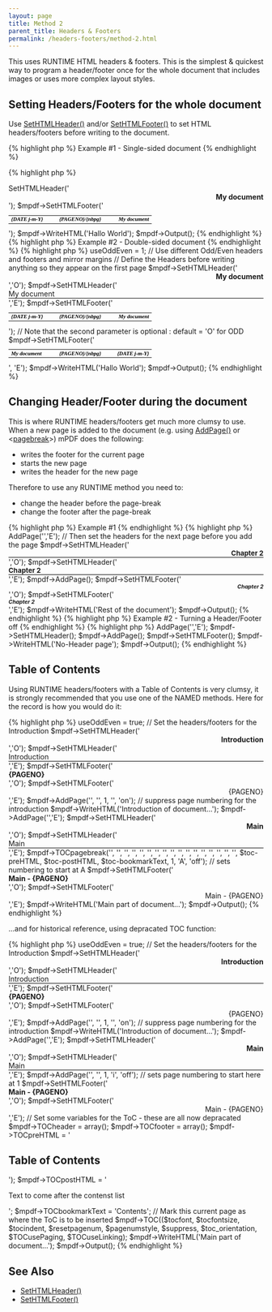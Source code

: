 ```yaml
---
layout: page
title: Method 2
parent_title: Headers & Footers
permalink: /headers-footers/method-2.html
---
```


<div id="bpmbook" class="bpmbook" style="direction:ltr;">
<div class="topic_user_field">
<div id="U0">
<p>This uses <span class="smallblock">RUNTIME</span> <span class="smallblock">HTML</span> headers &amp; footers. This is the simplest &amp; quickest way to program a header/footer once for the whole document that includes images or uses more complex layout styles.</p>
<h2>Setting Headers/Footers for the whole document

</h2>
<p>Use <a href="/reference/mpdf-functions/sethtmlheader.html">SetHTMLHeader()</a> and/or <a href="/reference/mpdf-functions/sethtmlfooter.html">SetHTMLFooter()</a> to set HTML headers/footers before writing to the document.</p>

{% highlight php %}
Example #1 - Single-sided document
{% endhighlight %}

{% highlight php %}
<?php

$mpdf = new mPDF();

// Define the Header/Footer before writing anything so they appear on the first page

$mpdf->SetHTMLHeader('<div style="text-align: right; font-weight: bold;">My document</div>'); 

$mpdf->SetHTMLFooter('

<table width="100%" style="vertical-align: bottom; font-family: serif; font-size: 8pt; color: #000000; font-weight: bold; font-style: italic;"><tr>

<td width="33%"><span style="font-weight: bold; font-style: italic;">{DATE j-m-Y}</span></td>

<td width="33%" align="center" style="font-weight: bold; font-style: italic;">{PAGENO}/{nbpg}</td>

<td width="33%" style="text-align: right; ">My document</td>

</tr></table>

');

$mpdf->WriteHTML('Hallo World');

$mpdf->Output();
{% endhighlight %}

{% highlight php %}
Example #2 - Double-sided document
{% endhighlight %}

{% highlight php %}
<?php

$mpdf = new mPDF();

$mpdf->useOddEven = 1;    // Use different Odd/Even headers and footers and mirror margins

// Define the Headers before writing anything so they appear on the first page

$mpdf->SetHTMLHeader('<div style="text-align: right; font-weight: bold;">My document</div>','O'); 

$mpdf->SetHTMLHeader('<div style="border-bottom: 1px solid #000000;">My document</div>','E');

$mpdf->SetHTMLFooter('

<table width="100%" style="vertical-align: bottom; font-family: serif; font-size: 8pt; color: #000000; font-weight: bold; font-style: italic;"><tr>

<td width="33%"><span style="font-weight: bold; font-style: italic;">{DATE j-m-Y}</span></td>

<td width="33%" align="center" style="font-weight: bold; font-style: italic;">{PAGENO}/{nbpg}</td>

<td width="33%" style="text-align: right; ">My document</td>

</tr></table>

');  // Note that the second parameter is optional : default = 'O' for ODD

$mpdf->SetHTMLFooter('

<table width="100%" style="vertical-align: bottom; font-family: serif; font-size: 8pt; color: #000000; font-weight: bold; font-style: italic;"><tr>

<td width="33%"><span style="font-weight: bold; font-style: italic;">My document</span></td>

<td width="33%" align="center" style="font-weight: bold; font-style: italic;">{PAGENO}/{nbpg}</td>

<td width="33%" style="text-align: right; ">{DATE j-m-Y}</td>

</tr></table>

', 'E');

$mpdf->WriteHTML('Hallo World');

$mpdf->Output();
{% endhighlight %}

<h2>Changing Header/Footer during the document</h2>
<p>This is where <span class="smallblock">RUNTIME</span> headers/footers get much more clumsy to use. When a new page is added to the document (e.g. using <a href="/reference/mpdf-functions/addpage.html">AddPage()</a> or &lt;<a href="/reference/html-control-tags/pagebreak.html">pagebreak</a>&gt;) mPDF does the following:</p>
<ul>
<li>writes the footer for the current page</li>
<li>starts the new page</li>
<li>writes the header for the new page</li>
</ul>
<p>Therefore to use any <span class="smallblock">RUNTIME</span> method you need to:</p>
<ul>
<li>change the header before the page-break</li>
<li>change the footer after the page-break

</li>
</ul>

{% highlight php %}
Example #1
{% endhighlight %}

{% highlight php %}
<?php

// First ensure that you are on an Even page

$mpdf->AddPage('','E');

// Then set the headers for the next page before you add the page

$mpdf->SetHTMLHeader('<div style="text-align: right; border-bottom: 1px solid #000000; font-weight: bold; font-size: 10pt;">Chapter 2</div>','O');

$mpdf->SetHTMLHeader('<div style="border-bottom: 1px solid #000000; font-weight: bold; font-size: 10pt;">Chapter 2</div>','E');

    

$mpdf->AddPage();

$mpdf->SetHTMLFooter('<div style="text-align: right; font-weight: bold; font-size: 8pt; font-style: italic;">Chapter 2</div>','O');

$mpdf->SetHTMLFooter('<div style="font-weight: bold; font-size: 8pt; font-style: italic;">Chapter 2</div>','E');

$mpdf->WriteHTML('Rest of the document');

$mpdf->Output();
{% endhighlight %}

{% highlight php %}
Example #2 - Turning a Header/Footer off
{% endhighlight %}

{% highlight php %}
<?php

// If you want the changes to start on an ODD page

$mpdf->AddPage('','E');

$mpdf->SetHTMLHeader();

$mpdf->AddPage();

$mpdf->SetHTMLFooter();

$mpdf->WriteHTML('No-Header page');

$mpdf->Output();
{% endhighlight %}

<h2>Table of Contents</h2>
<p>Using <span class="smallblock">RUNTIME</span> headers/footers with a Table of Contents is very clumsy, it is strongly recommended that you use one of the <span class="smallblock">NAMED</span> methods. Here for the record is how you would do it:</p>

{% highlight php %}
<?php

$mpdf = new mPDF();

$mpdf->useOddEven = true;

// Set the headers/footers for the Introduction

$mpdf->SetHTMLHeader('<div style="text-align: right; font-weight: bold;">Introduction</div>','O'); 

$mpdf->SetHTMLHeader('<div style="border-bottom: 1px solid #000000;">Introduction</div>','E');

$mpdf->SetHTMLFooter('<div style="font-weight: bold;">{PAGENO}</div>','O'); 

$mpdf->SetHTMLFooter('<div style="text-align: right;">{PAGENO}</div>','E'); 

$mpdf->AddPage('', '', 1, '', 'on');    // suppress page numbering for the introduction

$mpdf->WriteHTML('Introduction of document...');

$mpdf->AddPage('','E');

$mpdf->SetHTMLHeader('<div style="text-align: right; font-weight: bold;">Main</div>','O'); 

$mpdf->SetHTMLHeader('<div style="border-bottom: 1px solid #000000;">Main</div>','E');

$mpdf->TOCpagebreak('', '', '', '', '', '', '', '', '', '', '', '', '', '', '', '', '', 

   $toc-preHTML, $toc-postHTML, $toc-bookmarkText, 1, 'A', 'off');    // sets numbering to start at A

$mpdf->SetHTMLFooter('<div style="font-weight: bold;">Main - {PAGENO}</div>','O'); 

$mpdf->SetHTMLFooter('<div style="text-align: right;">Main - {PAGENO}</div>','E'); 

$mpdf->WriteHTML('Main part of document...');

$mpdf->Output();
{% endhighlight %}

<p>...and for historical reference, using depracated TOC function:</p>

{% highlight php %}
<?php

$mpdf = new mPDF();

$mpdf->useOddEven = true;

// Set the headers/footers for the Introduction

$mpdf->SetHTMLHeader('<div style="text-align: right; font-weight: bold;">Introduction</div>','O'); 

$mpdf->SetHTMLHeader('<div style="border-bottom: 1px solid #000000;">Introduction</div>','E');

$mpdf->SetHTMLFooter('<div style="font-weight: bold;">{PAGENO}</div>','O'); 

$mpdf->SetHTMLFooter('<div style="text-align: right;">{PAGENO}</div>','E'); 

$mpdf->AddPage('', '', 1, '', 'on');    // suppress page numbering for the introduction

$mpdf->WriteHTML('Introduction of document...');

$mpdf->AddPage('','E');

$mpdf->SetHTMLHeader('<div style="text-align: right; font-weight: bold;">Main</div>','O'); 

$mpdf->SetHTMLHeader('<div style="border-bottom: 1px solid #000000;">Main</div>','E');

$mpdf->AddPage('', '', 1, 'i', 'off');    // sets page numbering to start here at 1

$mpdf->SetHTMLFooter('<div style="font-weight: bold;">Main - {PAGENO}</div>','O'); 

$mpdf->SetHTMLFooter('<div style="text-align: right;">Main - {PAGENO}</div>','E'); 

// Set some variables for the ToC - these are all now depracated

$mpdf->TOCheader = array();

$mpdf->TOCfooter = array();

$mpdf->TOCpreHTML = '<h2>Table of Contents</h2>');

$mpdf->TOCpostHTML = '<p>Text to come after the contenst list</p>';

$mpdf->TOCbookmarkText = 'Contents';

// Mark this current page as where the ToC is to be inserted

$mpdf->TOC(($tocfont, $tocfontsize, $tocindent, $resetpagenum, $pagenumstyle, $suppress, $toc_orientation, $TOCusePaging, $TOCuseLinking);

$mpdf->WriteHTML('Main part of document...');

$mpdf->Output();
{% endhighlight %}

<h2>See Also</h2>
<ul>
<li class="manual_boxlist"><a href="/reference/mpdf-functions/sethtmlfooter.html">SetHTMLHeader()</a></li>
<li class="manual_boxlist"><a href="/reference/mpdf-functions/sethtmlfooter.html">SetHTMLFooter()</a></li>
</ul>
<p>&nbsp;</p>
</div>
</div>

